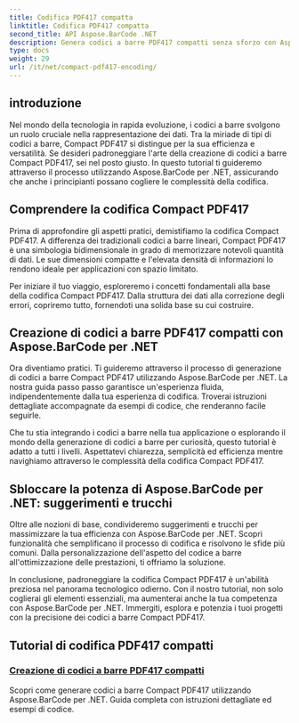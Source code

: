 ```yaml
---
title: Codifica PDF417 compatta
linktitle: Codifica PDF417 compatta
second_title: API Aspose.BarCode .NET
description: Genera codici a barre PDF417 compatti senza sforzo con Aspose.BarCode per .NET. Segui la nostra guida passo passo per una codifica efficiente, completa di esempi di codice.
type: docs
weight: 29
url: /it/net/compact-pdf417-encoding/
---
```


## introduzione

Nel mondo della tecnologia in rapida evoluzione, i codici a barre svolgono un ruolo cruciale nella rappresentazione dei dati. Tra la miriade di tipi di codici a barre, Compact PDF417 si distingue per la sua efficienza e versatilità. Se desideri padroneggiare l'arte della creazione di codici a barre Compact PDF417, sei nel posto giusto. In questo tutorial ti guideremo attraverso il processo utilizzando Aspose.BarCode per .NET, assicurando che anche i principianti possano cogliere le complessità della codifica.

## Comprendere la codifica Compact PDF417

Prima di approfondire gli aspetti pratici, demistifiamo la codifica Compact PDF417. A differenza dei tradizionali codici a barre lineari, Compact PDF417 è una simbologia bidimensionale in grado di memorizzare notevoli quantità di dati. Le sue dimensioni compatte e l'elevata densità di informazioni lo rendono ideale per applicazioni con spazio limitato.

Per iniziare il tuo viaggio, esploreremo i concetti fondamentali alla base della codifica Compact PDF417. Dalla struttura dei dati alla correzione degli errori, copriremo tutto, fornendoti una solida base su cui costruire.

## Creazione di codici a barre PDF417 compatti con Aspose.BarCode per .NET

Ora diventiamo pratici. Ti guideremo attraverso il processo di generazione di codici a barre Compact PDF417 utilizzando Aspose.BarCode per .NET. La nostra guida passo passo garantisce un'esperienza fluida, indipendentemente dalla tua esperienza di codifica. Troverai istruzioni dettagliate accompagnate da esempi di codice, che renderanno facile seguirle.

Che tu stia integrando i codici a barre nella tua applicazione o esplorando il mondo della generazione di codici a barre per curiosità, questo tutorial è adatto a tutti i livelli. Aspettatevi chiarezza, semplicità ed efficienza mentre navighiamo attraverso le complessità della codifica Compact PDF417.

## Sbloccare la potenza di Aspose.BarCode per .NET: suggerimenti e trucchi

Oltre alle nozioni di base, condivideremo suggerimenti e trucchi per massimizzare la tua efficienza con Aspose.BarCode per .NET. Scopri funzionalità che semplificano il processo di codifica e risolvono le sfide più comuni. Dalla personalizzazione dell'aspetto del codice a barre all'ottimizzazione delle prestazioni, ti offriamo la soluzione.

In conclusione, padroneggiare la codifica Compact PDF417 è un'abilità preziosa nel panorama tecnologico odierno. Con il nostro tutorial, non solo coglierai gli elementi essenziali, ma aumenterai anche la tua competenza con Aspose.BarCode per .NET. Immergiti, esplora e potenzia i tuoi progetti con la precisione dei codici a barre Compact PDF417.

## Tutorial di codifica PDF417 compatti
### [Creazione di codici a barre PDF417 compatti](./compact-pdf417-basic-configuration/)
Scopri come generare codici a barre Compact PDF417 utilizzando Aspose.BarCode per .NET. Guida completa con istruzioni dettagliate ed esempi di codice.